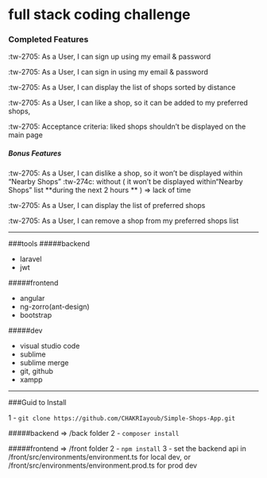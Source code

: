 # full stack coding challenge

### Completed Features

:tw-2705:   As a User, I can sign up using my email & password

:tw-2705:  As a User, I can sign in using my email & password

:tw-2705:  As a User, I can display the list of shops sorted by distance

:tw-2705: As a User, I can like a shop, so it can be added to my preferred shops,

:tw-2705:  Acceptance criteria: liked shops shouldn’t be displayed on the main page


#####  Bonus  Features

:tw-2705: As a User, I can dislike a shop, so it won’t be displayed within “Nearby Shops”
:tw-274c: without ( it won’t be displayed within“Nearby Shops” list **during the next 2 hours ** ) => lack of time

:tw-2705: As a User, I can display the list of preferred shops

:tw-2705: As a User, I can remove a shop from my preferred shops list

------------

###tools
#####backend
- laravel
- jwt

#####frontend
- angular
- ng-zorro(ant-design)
- bootstrap

#####dev
- visual studio code
- sublime
- sublime merge
- git, github
- xampp


------------
###Guid to Install

1 - `git clone https://github.com/CHAKRIayoub/Simple-Shops-App.git`

#####backend => /back folder
2  - `composer install`

#####frontend => /front folder
2  - `npm install`
3 - set the backend api in /front/src/environments/environment.ts for local dev, or /front/src/environments/environment.prod.ts for prod dev



